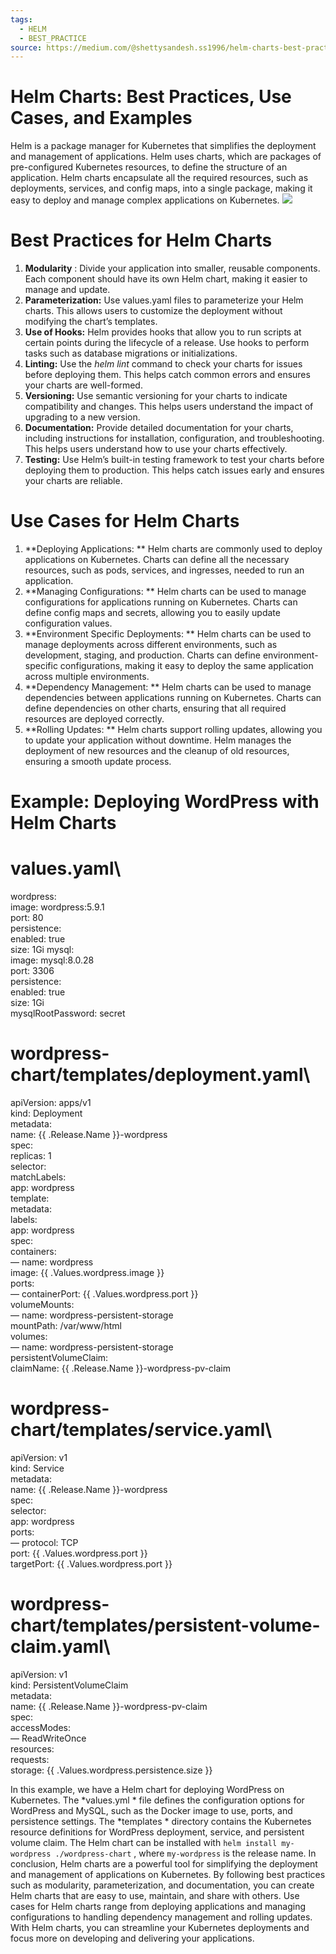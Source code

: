```yaml
---
tags:
  - HELM
  - BEST_PRACTICE
source: https://medium.com/@shettysandesh.ss1996/helm-charts-best-practices-use-cases-and-examples-fddba316f670
---
```





# Helm Charts: Best Practices, Use Cases, and Examples

Helm is a package manager for Kubernetes that simplifies the deployment and management of applications. Helm uses charts, which are packages of pre-configured Kubernetes resources, to define the structure of an application. Helm charts encapsulate all the required resources, such as deployments, services, and config maps, into a single package, making it easy to deploy and manage complex applications on Kubernetes.
![](https://miro.medium.com/v2/resize:fit:700/1*ndo6YzvtT9HinnuSc9id4w.jpeg) 


# Best Practices for Helm Charts

1.   **Modularity** : Divide your application into smaller, reusable components. Each component should have its own Helm chart, making it easier to manage and update.
2.   **Parameterization:**  Use values.yaml files to parameterize your Helm charts. This allows users to customize the deployment without modifying the chart’s templates.
3.   **Use of Hooks:**  Helm provides hooks that allow you to run scripts at certain points during the lifecycle of a release. Use hooks to perform tasks such as database migrations or initializations.
4.   **Linting:**  Use the  *helm lint*  command to check your charts for issues before deploying them. This helps catch common errors and ensures your charts are well-formed.
5.   **Versioning:**  Use semantic versioning for your charts to indicate compatibility and changes. This helps users understand the impact of upgrading to a new version.
6.   **Documentation:**  Provide detailed documentation for your charts, including instructions for installation, configuration, and troubleshooting. This helps users understand how to use your charts effectively.
7.   **Testing:**  Use Helm’s built-in testing framework to test your charts before deploying them to production. This helps catch issues early and ensures your charts are reliable.



# Use Cases for Helm Charts

1.   **Deploying Applications: ** Helm charts are commonly used to deploy applications on Kubernetes. Charts can define all the necessary resources, such as pods, services, and ingresses, needed to run an application.
2.   **Managing Configurations: ** Helm charts can be used to manage configurations for applications running on Kubernetes. Charts can define config maps and secrets, allowing you to easily update configuration values.
3.   **Environment Specific Deployments: ** Helm charts can be used to manage deployments across different environments, such as development, staging, and production. Charts can define environment-specific configurations, making it easy to deploy the same application across multiple environments.
4.   **Dependency Management: ** Helm charts can be used to manage dependencies between applications running on Kubernetes. Charts can define dependencies on other charts, ensuring that all required resources are deployed correctly.
5.   **Rolling Updates: ** Helm charts support rolling updates, allowing you to update your application without downtime. Helm manages the deployment of new resources and the cleanup of old resources, ensuring a smooth update process.



# Example: Deploying WordPress with Helm Charts

> 
# values.yaml\
wordpress:\
 image: wordpress:5.9.1\
 port: 80\
 persistence:\
 enabled: true\
 size: 1Gi
mysql:\
 image: mysql:8.0.28\
 port: 3306\
 persistence:\
 enabled: true\
 size: 1Gi\
 mysqlRootPassword: secret
# wordpress-chart/templates/deployment.yaml\
apiVersion: apps/v1\
kind: Deployment\
metadata:\
 name: {{ .Release.Name }}-wordpress\
spec:\
 replicas: 1\
 selector:\
 matchLabels:\
 app: wordpress\
 template:\
 metadata:\
 labels:\
 app: wordpress\
 spec:\
 containers:\
 — name: wordpress\
 image: {{ .Values.wordpress.image }}\
 ports:\
 — containerPort: {{ .Values.wordpress.port }}\
 volumeMounts:\
 — name: wordpress-persistent-storage\
 mountPath: /var/www/html\
 volumes:\
 — name: wordpress-persistent-storage\
 persistentVolumeClaim:\
 claimName: {{ .Release.Name }}-wordpress-pv-claim
# wordpress-chart/templates/service.yaml\
apiVersion: v1\
kind: Service\
metadata:\
 name: {{ .Release.Name }}-wordpress\
spec:\
 selector:\
 app: wordpress\
 ports:\
 — protocol: TCP\
 port: {{ .Values.wordpress.port }}\
 targetPort: {{ .Values.wordpress.port }}
# wordpress-chart/templates/persistent-volume-claim.yaml\
apiVersion: v1\
kind: PersistentVolumeClaim\
metadata:\
 name: {{ .Release.Name }}-wordpress-pv-claim\
spec:\
 accessModes:\
 — ReadWriteOnce\
 resources:\
 requests:\
 storage: {{ .Values.wordpress.persistence.size }}

In this example, we have a Helm chart for deploying WordPress on Kubernetes. The  *values.yml * file defines the configuration options for WordPress and MySQL, such as the Docker image to use, ports, and persistence settings. The  *templates * directory contains the Kubernetes resource definitions for WordPress deployment, service, and persistent volume claim. The Helm chart can be installed with  `helm install my-wordpress ./wordpress-chart` , where  `my-wordpress`  is the release name.
In conclusion, Helm charts are a powerful tool for simplifying the deployment and management of applications on Kubernetes. By following best practices such as modularity, parameterization, and documentation, you can create Helm charts that are easy to use, maintain, and share with others. Use cases for Helm charts range from deploying applications and managing configurations to handling dependency management and rolling updates. With Helm charts, you can streamline your Kubernetes deployments and focus more on developing and delivering your applications.